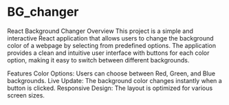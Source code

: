 # BG_changer

React Background Changer
Overview
This project is a simple and interactive React application that allows users to change the background color of a webpage by selecting from predefined options. The application provides a clean and intuitive user interface with buttons for each color option, making it easy to switch between different backgrounds.

Features
Color Options: Users can choose between Red, Green, and Blue backgrounds.
Live Update: The background color changes instantly when a button is clicked.
Responsive Design: The layout is optimized for various screen sizes.

